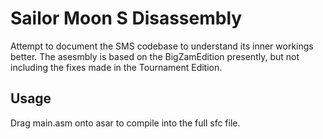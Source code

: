 # Sailor Moon S Disassembly

Attempt to document the SMS codebase to understand its inner workings better.
The asesmbly is based on the BigZamEdition presently, but not including the fixes made in the Tournament Edition.

## Usage

Drag main.asm onto asar to compile into the full sfc file. 
